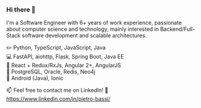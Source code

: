 ### Hi there 👋

I'm a Software Engineer with 6+ years of work experience, passionate about computer science and technology, mainly interested in Backend/Full-Stack software development and scalable architectures.

:pencil2: Python, TypeScript, JavaScript, Java  
:computer: FastAPI, aiohttp, Flask, Spring Boot, Java EE  
:art: React + Redux/RxJs, Angular 2+, AngularJS  
:orange_book: PostgreSQL, Oracle, Redis, Neo4j  
:iphone: Android (Java), Ionic  

📫 Feel free to contact me on LinkedIn! :slightly_smiling_face: https://www.linkedin.com/in/pietro-bassi/
